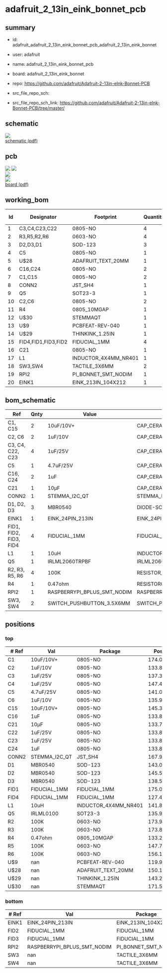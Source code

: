 # adafruit_2_13in_eink_bonnet_pcb
 
## summary 
* id: adafruit_adafruit_2_13in_eink_bonnet_pcb_adafruit_2_13in_eink_bonnet
* user: adafruit
* name: adafruit_2_13in_eink_bonnet_pcb
* board: adafruit_2_13in_eink_bonnet
* repo: https://github.com/adafruit/Adafruit-2-13in-eInk-Bonnet-PCB



* src_file_repo_sch: 
* src_file_repo_sch_link: https://github.com/adafruit/Adafruit-2-13in-eInk-Bonnet-PCB/tree/master/

## schematic  
![](working_schematic_600.png)  
[schematic (pdf)](working_schematic.pdf)  

## pcb  
![](working_3d_600.png) 
![](working_3d_front_600.png)  
![](working_3d_back_600.png)  
![](working_600.png)  
[board (pdf)](working.pdf)  

## working_bom
| Id | Designator | Footprint | Quantity | Designation | Supplier and ref |  | None | 
| --- | --- | --- | --- | --- | --- | --- | --- | 
| 1 | C3,C4,C23,C22 | 0805-NO | 4 | 1uF/25V |  |  | [''] | 
| 2 | R3,R5,R2,R6 | 0603-NO | 4 | 100K |  |  | [''] | 
| 3 | D2,D3,D1 | SOD-123 | 3 | MBR0540 |  |  | [''] | 
| 4 | C5 | 0805-NO | 1 | 4.7uF/25V |  |  | [''] | 
| 5 | U$28 | ADAFRUIT_TEXT_20MM | 1 |  |  |  | [''] | 
| 6 | C16,C24 | 0805-NO | 2 | 1uF |  |  | [''] | 
| 7 | C1,C15 | 0805-NO | 2 | 10uF/10V+ |  |  | [''] | 
| 8 | CONN2 | JST_SH4 | 1 | STEMMA_I2C_QT |  |  | [''] | 
| 9 | Q5 | SOT23-3 | 1 | IRLML0100 |  |  | [''] | 
| 10 | C2,C6 | 0805-NO | 2 | 1uF/10V |  |  | [''] | 
| 11 | R4 | 0805_10MGAP | 1 | 0.47ohm |  |  | [''] | 
| 12 | U$30 | STEMMAQT | 1 |  |  |  | [''] | 
| 13 | U$9 | PCBFEAT-REV-040 | 1 |  |  |  | [''] | 
| 14 | U$29 | THINKINK_1.25IN | 1 |  |  |  | [''] | 
| 15 | FID4,FID1,FID3,FID2 | FIDUCIAL_1MM | 4 | FIDUCIAL_1MM |  |  | [''] | 
| 16 | C21 | 0805-NO | 1 | 10µF |  |  | [''] | 
| 17 | L1 | INDUCTOR_4X4MM_NR401 | 1 | 10uH |  |  | [''] | 
| 18 | SW3,SW4 | TACTILE_3X6MM | 2 |  |  |  | [''] | 
| 19 | RPI2 | PI_BONNET_SMT_NODIM | 1 | RASPBERRYPI_BPLUS_SMT_NODIM |  |  | [''] | 
| 20 | EINK1 | EINK_213IN_104X212 | 1 | EINK_24PIN_213IN |  |  | [''] | 


## bom_schematic
| Ref | Qnty | Value | Cmp name | Footprint | Description | Vendor | DNP | 
| --- | --- | --- | --- | --- | --- | --- | --- | 
| C1, C15 | 2 | 10uF/10V+ | CAP_CERAMIC0805-NOOUTLINE | working:0805-NO |  |  |  | 
| C2, C6 | 2 | 1uF/10V | CAP_CERAMIC0805-NOOUTLINE | working:0805-NO |  |  |  | 
| C3, C4, C22, C23 | 4 | 1uF/25V | CAP_CERAMIC0805-NOOUTLINE | working:0805-NO |  |  |  | 
| C5 | 1 | 4.7uF/25V | CAP_CERAMIC0805-NOOUTLINE | working:0805-NO |  |  |  | 
| C16, C24 | 2 | 1uF | CAP_CERAMIC0805-NOOUTLINE | working:0805-NO |  |  |  | 
| C21 | 1 | 10µF | CAP_CERAMIC0805-NOOUTLINE | working:0805-NO |  |  |  | 
| CONN2 | 1 | STEMMA_I2C_QT | STEMMA_I2C_QT | working:JST_SH4 |  |  |  | 
| D1, D2, D3 | 3 | MBR0540 | DIODE-SCHOTTKYSOD-123 | working:SOD-123 |  |  |  | 
| EINK1 | 1 | EINK_24PIN_213IN | EINK_24PIN_213IN | working:EINK_213IN_104X212 |  |  |  | 
| FID1, FID2, FID3, FID4 | 4 | FIDUCIAL_1MM | FIDUCIAL_1MM | working:FIDUCIAL_1MM |  |  |  | 
| L1 | 1 | 10uH | INDUCTORNR401 | working:INDUCTOR_4X4MM_NR401 |  |  |  | 
| Q5 | 1 | IRLML2060TRPBF | IRLML2060TRPBF | working:SOT23-3 |  |  |  | 
| R2, R3, R5, R6 | 4 | 100K | RESISTOR_0603_NOOUT | working:0603-NO |  |  |  | 
| R4 | 1 | 0.47ohm | RESISTOR0805_10MGAP | working:0805_10MGAP |  |  |  | 
| RPI2 | 1 | RASPBERRYPI_BPLUS_SMT_NODIM | RASPBERRYPI_BPLUS_SMT_NODIM | working:PI_BONNET_SMT_NODIM |  |  |  | 
| SW3, SW4 | 2 | SWITCH_PUSHBUTTON_3.5X6MM | SWITCH_PUSHBUTTON_3.5X6MM | working:TACTILE_3X6MM |  |  |  | 



## positions
### top
| # Ref | Val | Package | PosX | PosY | Rot | Side | 
| --- | --- | --- | --- | --- | --- | --- | 
| C1 | 10uF/10V+ | 0805-NO | 174.0401 | -114.5966 | 180.0 | top | 
| C2 | 1uF/10V | 0805-NO | 133.8129 | -104.6906 | 180.0 | top | 
| C3 | 1uF/25V | 0805-NO | 137.3435 | -102.8618 | 180.0 | top | 
| C4 | 1uF/25V | 0805-NO | 147.4005 | -104.3588 | 0.0 | top | 
| C5 | 4.7uF/25V | 0805-NO | 141.0345 | -106.9114 | 0.0 | top | 
| C6 | 1uF/10V | 0805-NO | 135.9211 | -110.4056 | 180.0 | top | 
| C15 | 10uF/10V+ | 0805-NO | 145.3993 | -100.2592 | -90.0 | top | 
| C16 | 1uF | 0805-NO | 133.8265 | -108.4646 | 180.0 | top | 
| C21 | 10µF | 0805-NO | 133.7887 | -106.6056 | 0.0 | top | 
| C22 | 1uF/25V | 0805-NO | 133.8129 | -102.7856 | 180.0 | top | 
| C23 | 1uF/25V | 0805-NO | 133.8129 | -100.8806 | 180.0 | top | 
| C24 | 1uF | 0805-NO | 133.8129 | -98.9756 | 180.0 | top | 
| CONN2 | STEMMA_I2C_QT | JST_SH4 | 167.9441 | -117.6226 | 0.0 | top | 
| D1 | MBR0540 | SOD-123 | 143.0539 | -104.3588 | 0.0 | top | 
| D2 | MBR0540 | SOD-123 | 145.5129 | -106.8114 | 180.0 | top | 
| D3 | MBR0540 | SOD-123 | 138.5881 | -111.1676 | -90.0 | top | 
| FID1 | FIDUCIAL_1MM | FIDUCIAL_1MM | 175.0851 | -92.5945 | 0.0 | top | 
| FID4 | FIDUCIAL_1MM | FIDUCIAL_1MM | 127.4946 | -117.4541 | 0.0 | top | 
| L1 | 10uH | INDUCTOR_4X4MM_NR401 | 141.8901 | -101.1854 | 0.0 | top | 
| Q5 | IRLML0100 | SOT23-3 | 135.9211 | -113.4536 | -90.0 | top | 
| R2 | 100K | 0603-NO | 173.9991 | -103.7496 | 180.0 | top | 
| R3 | 100K | 0603-NO | 173.8941 | -99.3566 | 180.0 | top | 
| R4 | 0.47ohm | 0805_10MGAP | 133.2541 | -112.0566 | -90.0 | top | 
| R5 | 100K | 0603-NO | 147.7163 | -100.2456 | -90.0 | top | 
| R6 | 100K | 0603-NO | 156.1903 | -100.2456 | -90.0 | top | 
| U$9 | nan | PCBFEAT-REV-040 | 119.9191 | -93.6416 | 0.0 | top | 
| U$28 | nan | ADAFRUIT_TEXT_20MM | 150.1781 | -107.3165 | 0.0 | top | 
| U$29 | nan | THINKINK_1.25IN | 143.2941 | -112.8896 | 0.0 | top | 
| U$30 | nan | STEMMAQT | 171.5001 | -118.2796 | 0.0 | top | 

### bottom
| # Ref | Val | Package | PosX | PosY | Rot | Side | 
| --- | --- | --- | --- | --- | --- | --- | 
| EINK1 | EINK_24PIN_213IN | EINK_213IN_104X212 | 117.0011 | -120.5336 | 0.0 | bottom | 
| FID2 | FIDUCIAL_1MM | FIDUCIAL_1MM | 174.4171 | -117.1846 | 90.0 | bottom | 
| FID3 | FIDUCIAL_1MM | FIDUCIAL_1MM | 121.5955 | -92.651 | 180.0 | bottom | 
| RPI2 | RASPBERRYPI_BPLUS_SMT_NODIM | PI_BONNET_SMT_NODIM | 180.9807 | -119.8036 | 180.0 | bottom | 
| SW3 | nan | TACTILE_3X6MM | 178.5011 | -97.8036 | -90.0 | bottom | 
| SW4 | nan | TACTILE_3X6MM | 178.5011 | -111.8036 | 90.0 | bottom | 

